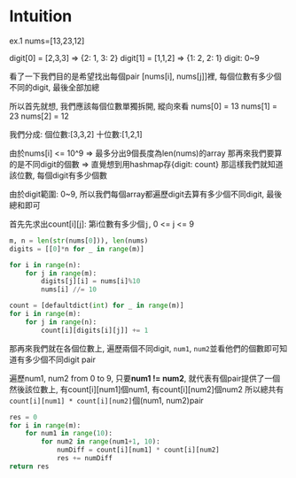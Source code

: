 # Intuition

ex.1 nums=[13,23,12]

digit[0] = [2,3,3] => {2: 1, 3: 2}
digit[1] = [1,1,2] => {1: 2, 2: 1}
digit: 0~9

看了一下我們目的是希望找出每個pair [nums[i], nums[j]]裡, 每個位數有多少個不同的digit, 最後全部加總

所以首先就想, 我們應該每個位數單獨拆開, 縱向來看
nums[0] = 13
nums[1] = 23
nums[2] = 12

我們分成:
個位數:[3,3,2]
十位數:[1,2,1]

由於nums[i] <= 10^9 => 最多分出9個長度為len(nums)的array
那再來我們要算的是不同digit的個數 => 直覺想到用hashmap存{digit: count}
那這樣我們就知道該位數, 每個digit有多少個數

由於digit範圍: 0~9, 所以我們每個array都遍歷digit去算有多少個不同digit, 最後總和即可


首先先求出count[i][j]: 第i位數有多少個`j`, 0 <= j <= 9
```py
m, n = len(str(nums[0])), len(nums)
digits = [[0]*n for _ in range(m)]

for i in range(n):
    for j in range(m):
        digits[j][i] = nums[i]%10
        nums[i] //= 10

count = [defaultdict(int) for _ in range(m)]
for i in range(m):
    for j in range(n):
        count[i][digits[i][j]] += 1
```

那再來我們就在各個位數上, 遍歷兩個不同digit, `num1`, `num2`並看他們的個數即可知道有多少個不同digit pair

遍歷num1, num2 from 0 to 9, 只要**num1 != num2**, 就代表有個pair提供了一個
然後該位數上, 有count[i][num1]個num1, 有count[i][num2]個num2
所以總共有`count[i][num1] * count[i][num2]`個(num1, num2)pair

```py
res = 0
for i in range(m):
    for num1 in range(10):
        for num2 in range(num1+1, 10):
            numDiff = count[i][num1] * count[i][num2]
            res += numDiff
return res
```